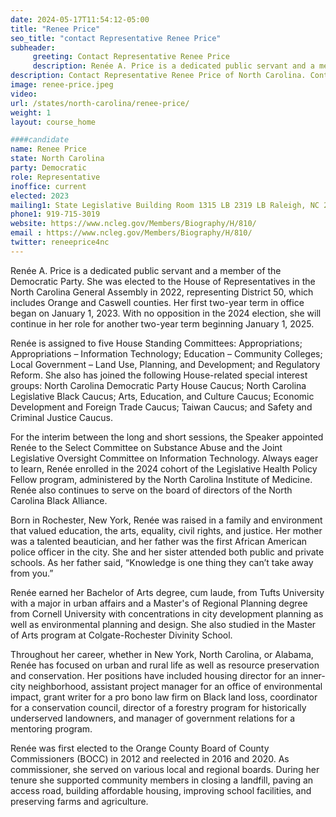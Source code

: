 ```yaml
---
date: 2024-05-17T11:54:12-05:00
title: "Renee Price"
seo_title: "contact Representative Renee Price"
subheader:
     greeting: Contact Representative Renee Price
     description: Renée A. Price is a dedicated public servant and a member of the Democratic Party. She was elected to the House of Representatives in the North Carolina General Assembly in 2022, representing District 50, which includes Orange and Caswell counties.
description: Contact Representative Renee Price of North Carolina. Contact information for Renee Price includes email address, phone number, and mailing address.
image: renee-price.jpeg
video:
url: /states/north-carolina/renee-price/
weight: 1
layout: course_home

####candidate
name: Renee Price
state: North Carolina
party: Democratic
role: Representative
inoffice: current
elected: 2023
mailing1: State Legislative Building Room 1315 LB 2319 LB Raleigh, NC 27601-1096
phone1: 919-715-3019
website: https://www.ncleg.gov/Members/Biography/H/810/
email : https://www.ncleg.gov/Members/Biography/H/810/
twitter: reneeprice4nc
---
```

Renée A. Price is a dedicated public servant and a member of the Democratic Party. She was elected to the House of Representatives in the North Carolina General Assembly in 2022, representing District 50, which includes Orange and Caswell counties. Her first two-year term in office began on January 1, 2023. With no opposition in the 2024 election, she will continue in her role for another two-year term beginning January 1, 2025.

Renée is assigned to five House Standing Committees: Appropriations; Appropriations – Information Technology; Education – Community Colleges; Local Government – Land Use, Planning, and Development; and Regulatory Reform. She also has joined the following House-related special interest groups: North Carolina Democratic Party House Caucus; North Carolina Legislative Black Caucus; Arts, Education, and Culture Caucus; Economic Development and Foreign Trade Caucus; Taiwan Caucus; and Safety and Criminal Justice Caucus.

For the interim between the long and short sessions, the Speaker appointed Renée to the Select Committee on Substance Abuse and the Joint Legislative Oversight Committee on Information Technology. Always eager to learn, Renée enrolled in the 2024 cohort of the Legislative Health Policy Fellow program, administered by the North Carolina Institute of Medicine. Renée also continues to serve on the board of directors of the North Carolina Black Alliance.

Born in Rochester, New York, Renée was raised in a family and environment that valued education, the arts, equality, civil rights, and justice. Her mother was a talented beautician, and her father was the first African American police officer in the city. She and her sister attended both public and private schools. As her father said, “Knowledge is one thing they can’t take away from you.”

Renée earned her Bachelor of Arts degree, cum laude, from Tufts University with a major in urban affairs and a Master's of Regional Planning degree from Cornell University with concentrations in city development planning as well as environmental planning and design. She also studied in the Master of Arts program at Colgate-Rochester Divinity School.

Throughout her career, whether in New York, North Carolina, or Alabama, Renée has focused on urban and rural life as well as resource preservation and conservation. Her positions have included housing director for an inner-city neighborhood, assistant project manager for an office of environmental impact, grant writer for a pro bono law firm on Black land loss, coordinator for a conservation council, director of a forestry program for historically underserved landowners, and manager of government relations for a mentoring program.

Renée was first elected to the Orange County Board of County Commissioners (BOCC) in 2012 and reelected in 2016 and 2020. As commissioner, she served on various local and regional boards. During her tenure she supported community members in closing a landfill, paving an access road, building affordable housing, improving school facilities, and preserving farms and agriculture.
